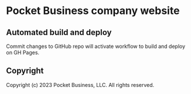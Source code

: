 # Pocket Business company website

## Automated build and deploy

Commit changes to GitHub repo will activate workflow to build and deploy on GH Pages.

## Copyright

Copyright (c) 2023 Pocket Business, LLC. All rights reserved.
